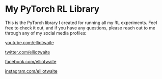 # My PyTorch RL Library
This is the PyTorch library I created for running all my RL experiments. Feel free to check it out, and if you have any questions, please reach out to me through any of my social media profiles:

[youtube.com/elliotwaite](youtube.com/elliotwaite)

[twitter.com/elliotwaite](twitter.com/elliotwaite)

[facebook.com/elliotwaite](facebook.com/elliotwaite)

[instagram.com/elliotwaite](instagram.com/elliotwaite)
